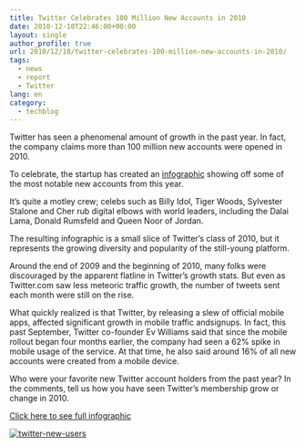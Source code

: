 ```yaml
---
title: Twitter Celebrates 100 Million New Accounts in 2010
date: 2010-12-10T22:46:00+00:00
layout: single
author_profile: true
url: 2010/12/10/twitter-celebrates-100-million-new-accounts-in-2010/
tags:
  - news
  - report
  - Twitter
lang: en
category: 
  - techblog
---
```

Twitter has seen a phenomenal amount of growth in the past year. In fact, the company claims more than 100 million new accounts were opened in 2010. 

To celebrate, the startup has created an [infographic](http://yearinreview.twitter.com/whosnew/) showing off some of the most notable new accounts from this year.

It’s quite a motley crew; celebs such as Billy Idol, Tiger Woods, Sylvester Stalone and Cher rub digital elbows with world leaders, including the Dalai Lama, Donald Rumsfeld and Queen Noor of Jordan.

The resulting infographic is a small slice of Twitter’s class of 2010, but it represents the growing diversity and popularity of the still-young platform.

Around the end of 2009 and the beginning of 2010, many folks were discouraged by the apparent flatline in Twitter’s growth stats. But even as Twitter.com saw less meteoric traffic growth, the number of tweets sent each month were still on the rise.

What quickly realized is that Twitter, by releasing a slew of official mobile apps, affected significant growth in mobile traffic andsignups. In fact, this past September, Twitter co-founder Ev Williams said that since the mobile rollout began four months earlier, the company had seen a 62% spike in mobile usage of the service. At that time, he also said around 16% of all new accounts were created from a mobile device.

Who were your favorite new Twitter account holders from the past year? In the comments, tell us how you have seen Twitter’s membership grow or change in 2010.

[Click here to see full infographic](http://yearinreview.twitter.com/whosnew/)

[![twitter-new-users](http://lh4.ggpht.com/_vaUVXcmC3OI/TQKmvJiZ4HI/AAAAAAAADeU/KWJwxWz3axg/twitter-new-users_thumb%5B1%5D.png?imgmax=800 "twitter-new-users")](http://lh3.ggpht.com/_vaUVXcmC3OI/TQKmln821oI/AAAAAAAADeQ/s-0cMuBoLkc/s1600-h/twitter-new-users%5B3%5D.png)